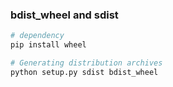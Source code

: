 ### bdist_wheel and sdist
```python
# dependency
pip install wheel

# Generating distribution archives
python setup.py sdist bdist_wheel
```
